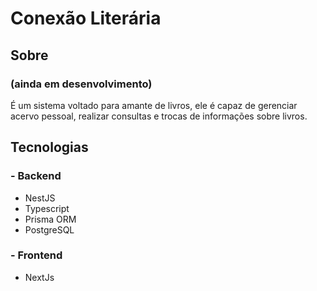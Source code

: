 # Conexão Literária

## Sobre

### (ainda em desenvolvimento)

É um sistema voltado para amante de livros, ele é capaz de gerenciar acervo pessoal, realizar consultas e trocas de informações sobre livros.

## Tecnologias

### - Backend

- NestJS
- Typescript
- Prisma ORM
- PostgreSQL

### - Frontend

- NextJs
